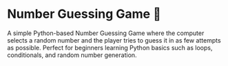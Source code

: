 # Number Guessing Game 🎯
A simple Python-based Number Guessing Game where the computer selects a random number and the player tries to guess it in as few attempts as possible. Perfect for beginners learning Python basics such as loops, conditionals, and random number generation.
